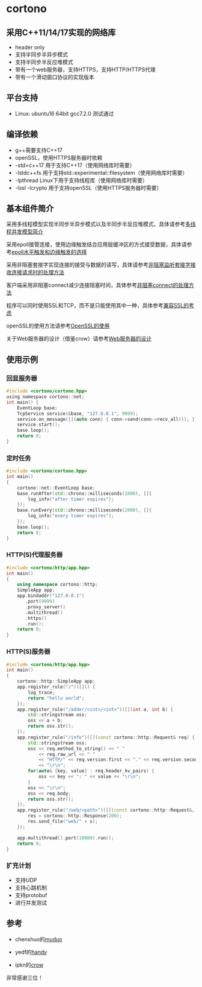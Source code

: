 # cortono

## 采用C++11/14/17实现的网络库

* header only
* 支持半同步半异步模式
* 支持半同步半反应堆模式
* 带有一个web服务器，支持HTTPS，支持HTTP/HTTPS代理
* 带有一个滑动窗口协议的实现版本



## 平台支持

- Linux: ubuntu16 64bit gcc7.2.0 测试通过




## 编译依赖

* g++需要支持C++17
* openSSL，使用HTTPS服务器时依赖
* -std=c++17 用于支持C++17（使用网络库时需要）
* -lstdc++fs 用于支持std::experimental::filesystem（使用网络库时需要）
* -lpthread Linux下用于支持线程库（使用网络库时需要）
* -lssl -lcrypto 用于支持openSSL（使用HTTPS服务器时需要）




## 基本组件简介

采用多线程模型实现半同步半异步模式以及半同步半反应堆模式，具体请参考[多线程并发模型简介](https://github.com/rocwangp/cortono/blob/master/doc/%E5%A4%9A%E7%BA%BF%E7%A8%8B%E5%B9%B6%E5%8F%91%E6%A8%A1%E5%9E%8B%E7%AE%80%E4%BB%8B.md)

采用epoll接管连接，使用边缘触发结合应用层缓冲区的方式接受数据，具体请参考[epoll水平触发和边缘触发的选择](https://github.com/rocwangp/cortono/blob/master/doc/epoll%E6%B0%B4%E5%B9%B3%E8%A7%A6%E5%8F%91%E5%92%8C%E8%BE%B9%E7%BC%98%E8%A7%A6%E5%8F%91%E7%9A%84%E9%80%89%E6%8B%A9.md)

采用非阻塞套接字实现连接的接受与数据的读写，具体请参考[非阻塞监听套接字接收连接请求时的处理方法](https://github.com/rocwangp/cortono/blob/master/doc/%E9%9D%9E%E9%98%BB%E5%A1%9E%E7%9B%91%E5%90%AC%E5%A5%97%E6%8E%A5%E5%AD%97%E6%8E%A5%E6%94%B6%E8%BF%9E%E6%8E%A5%E8%AF%B7%E6%B1%82%E6%97%B6%E7%9A%84%E5%A4%84%E7%90%86%E6%96%B9%E6%B3%95.md)

客户端采用非阻塞connect减少连接阻塞时间，具体参考[非阻塞connect的处理方法](https://github.com/rocwangp/cortono/blob/master/doc/%E9%9D%9E%E9%98%BB%E5%A1%9Econnect%E7%9A%84%E5%A4%84%E7%90%86%E6%96%B9%E6%B3%95.md)

程序可以同时使用SSL和TCP，而不是只能使用其中一种，具体参考[兼容SSL的考虑](https://github.com/rocwangp/cortono/blob/master/doc/%E5%85%BC%E5%AE%B9SSL%E7%9A%84%E8%80%83%E8%99%91.md)

openSSL的使用方法请参考[OpenSSL的使用](https://github.com/rocwangp/cortono/blob/master/doc/OpenSSL%E7%9A%84%E4%BD%BF%E7%94%A8.md)

关于Web服务器的设计（借鉴crow）请参考[Web服务器的设计](https://github.com/rocwangp/cortono/blob/master/doc/Web%E6%9C%8D%E5%8A%A1%E5%99%A8%E7%9A%84%E8%AE%BE%E8%AE%A1.md)



## 使用示例

### 回显服务器

```c
#include <cortono/cortono.hpp>	
using namespace cortono::net;
int main() {
    EventLoop base;
    TcpService service(&base, "127.0.0.1", 9999);
    service.on_message([](auto conn) { conn->send(conn->recv_all()); });
    service.start();
    base.loop();
    return 0;
}
```

### 定时任务

```c++
#include <cortono/cortono.hpp>	
int main()
{
    cortono::net::EventLoop base;
    base.runAfter(std::chrono::milliseconds(1000), []{
        log_info("after timer expires");
    });
    base.runEvery(std::chrono::milliseconds(2000), []{
        log_info("every timer expires");
    });
    base.loop();
    return 0;
}
```

### HTTP(S)代理服务器

```c++
#include <cortono/http/app.hpp>
int main()
{
    using namespace cortono::http;
    SimpleApp app;
    app.bindaddr("127.0.0.1")
       .port(9999)
       .proxy_server()
       .multithread()
       .https()
       .run();
    return 0;
}
```



### HTTP(S)服务器

```c++
#include <cortono/http/app.hpp>
int main()
{
    cortono::http::SimpleApp app;
    app.register_rule("/")([]() {
        log_trace;
        return "hello world";
    });
    app.register_rule("/adder/<int>/<int>")([](int a, int b) {
        std::stringstream oss;
        oss << a + b;
        return oss.str();
    });
    app.register_rule("/info")([](const cortono::http::Request& req) {
        std::stringstream oss;
        oss << req.method_to_string() << " "
            << req.raw_url << " "
            << "HTTP/" << req.version.first << "." << req.version.second
            << "\r\n";
        for(auto& [key, value] : req.header_kv_pairs) {
            oss << key << ": " << value << "\r\n";
        }
        oss << "\r\n";
        oss << req.body;
        return oss.str();
    });
    app.register_rule("/web/<path>")([](const cortono::http::Request&, cortono::http::Response& res, std::string s) {
        res = cortono::http::Response(200);
        res.send_file("web/" + s);
    });

    app.multithread().port(10000).run();
    return 0;
}
```



### 扩充计划

* 支持UDP
* 支持心跳机制
* 支持protobuf
* 进行并发测试




## 参考

- chenshuo的[muduo](https://github.com/chenshuo/muduo)
- yedf的[handy](https://github.com/yedf/handy)


- ipkn的[crow](https://github.com/ipkn/crow)

非常感谢三位！
